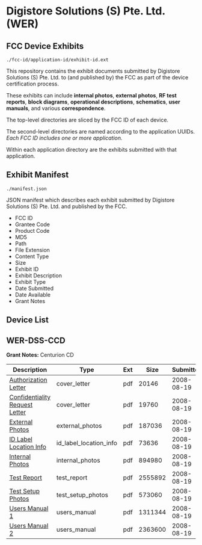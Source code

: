 # Digistore Solutions (S) Pte. Ltd. (WER)
## FCC Device Exhibits

```
./fcc-id/application-id/exhibit-id.ext
```

This repository contains the exhibit documents submitted by Digistore Solutions (S) Pte. Ltd. to (and published by) the FCC as part of the device certification process.

These exhibits can include **internal photos**, **external photos**, **RF test reports**, **block diagrams**, **operational descriptions**, **schematics**, **user manuals**, and various **correspondence**.

The top-level directories are sliced by the FCC ID of each device.

The second-level directories are named according to the application UUIDs. *Each FCC ID includes one or more application.*

Within each application directory are the exhibits submitted with that application. 

## Exhibit Manifest

```
./manifest.json
```

JSON manifest which describes each exhibit submitted by Digistore Solutions (S) Pte. Ltd. and published by the FCC.

- FCC ID
- Grantee Code
- Product Code
- MD5
- Path
- File Extension
- Content Type
- Size
- Exhibit ID
- Exhibit Description
- Exhibit Type
- Date Submitted
- Date Available
- Grant Notes

## Device List
## WER-DSS-CCD
**Grant Notes:** Centurion CD

| Description | Type | Ext | Size | Submitted | Available |
| ----------- | ---- | --- | ---- | --------- | --------- |
| [Authorization Letter](WER-DSS-CCD/ee5b87432147c83f90960115b4511a95/986496.pdf) | cover_letter | pdf | 20146 | 2008-08-19 | 2008-08-20 |
| [Confidentiality Request Letter](WER-DSS-CCD/ee5b87432147c83f90960115b4511a95/986497.pdf) | cover_letter | pdf | 19760 | 2008-08-19 | 2008-08-20 |
| [External Photos](WER-DSS-CCD/ee5b87432147c83f90960115b4511a95/986498.pdf) | external_photos | pdf | 187036 | 2008-08-19 | 2008-08-20 |
| [ID Label Location Info](WER-DSS-CCD/ee5b87432147c83f90960115b4511a95/986499.pdf) | id_label_location_info | pdf | 73636 | 2008-08-19 | 2008-08-20 |
| [Internal Photos](WER-DSS-CCD/ee5b87432147c83f90960115b4511a95/986519.pdf) | internal_photos | pdf | 894980 | 2008-08-19 | 2008-08-20 |
| [Test Report](WER-DSS-CCD/ee5b87432147c83f90960115b4511a95/986502.pdf) | test_report | pdf | 2555892 | 2008-08-19 | 2008-08-20 |
| [Test Setup Photos](WER-DSS-CCD/ee5b87432147c83f90960115b4511a95/986503.pdf) | test_setup_photos | pdf | 573060 | 2008-08-19 | 2008-08-20 |
| [Users Manual 1](WER-DSS-CCD/ee5b87432147c83f90960115b4511a95/986504.pdf) | users_manual | pdf | 1311344 | 2008-08-19 | 2008-08-20 |
| [Users Manual 2](WER-DSS-CCD/ee5b87432147c83f90960115b4511a95/986505.pdf) | users_manual | pdf | 2363600 | 2008-08-19 | 2008-08-20 |
